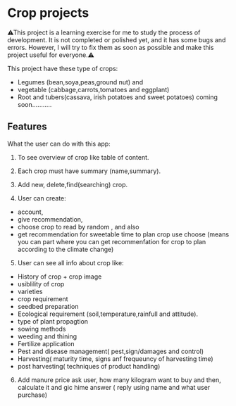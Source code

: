 # Crop projects

⚠This project is a learning exercise for me to study the process of development. It is not completed or polished yet, and it has some bugs and errors. However, I will try to fix them as soon as possible and make this project useful for everyone.⚠

This project have these type of crops:

- Legumes (bean,soya,peas,ground nut) and
- vegetable (cabbage,carrots,tomatoes and eggplant)
- Root and tubers(cassava, irish potatoes and sweet potatoes) coming soon...........

## Features

What the user can do with this app:

1. To see overview of crop like table of content.

2. Each crop must have summary (name,summary).

3. Add new, delete,find(searching) crop.

4. User can create:

- account,
- give recommendation,
- choose crop to read by random , and also
- get recommendation for sweetable time to plan crop use choose (means you can part where you can get recommenfation for crop to plan according to the climate change)

5. User can see all info about crop like:

- History of crop + crop image
- usiblility of crop
- varieties
- crop requirement
- seedbed preparation
- Ecological requirement (soil,temperature,rainfull and attitude).
- type of plant propagtion
- sowing methods
- weeding and thining
- Fertilize application
- Pest and disease management( pest,sign/damages and control)
- Harvesting( maturity time, signs anf frequeuncy of harvesting time)
- post harvesting( techniques of product handling)

6. Add manure price ask user, how many kilogram want to buy and then, calculate it and gic hime answer ( reply using name and what user purchase)

